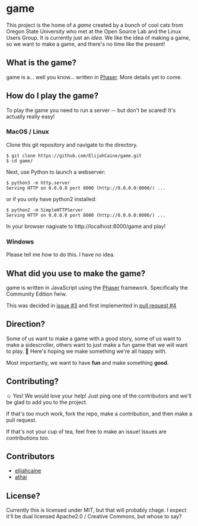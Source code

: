 # game

This project is the home of a *game* created by a bunch of cool cats from Oregon State University who met at the Open Source Lab and the Linux Users Group.
It is currently just an *idea*.
We like the idea of making a game, so we want to make a game, and there's no time like the present!

## What is the game?

game is a... well you know... written in [Phaser][phaser].
More details yet to come.

## How do I play the game?

To play the game you need to run a server -- but don't be scared!
It's actually really easy!

### MacOS / Linux

Clone this git repository and navigate to the directory.

```
$ git clone https://github.com/ElijahCaine/game.git
$ cd game/
```

Next, use Python to launch a webserver:

```
$ python3 -m http.server
Serving HTTP on 0.0.0.0 port 8000 (http://0.0.0.0:8000/) ...
```

or if you only have python2 installed:

```
$ python2 -m SimpleHTTPServer
Serving HTTP on 0.0.0.0 port 8000 (http://0.0.0.0:8000/) ...
```

In your browser nagivate to http://localhost:8000/game and play!

### Windows

Please tell me how to do this.
I have no idea.

## What did you use to make the game?

game is written in JavaScript using the [Phaser][phaser] framework.
Specifically the Community Edition fwiw.

This was decided in [issue #3][issue-3] and first implemented in [pull request #4][pr-4]

## Direction?

Some of us want to make a game with a good story, some of us want to make a sidescroller, others want to just make a fun game that we will want to play.
🤞 Here's hoping we make something we're all happy with.

Most importantly, we want to have **fun** and make something **good**.

## Contributing?

☺️️ Yes!
We would love your help! Just ping one of the contributors and we'll be glad to add you to the project.

If that's too much work, fork the repo, make a contribution, and then make a pull request.

If that's not your cup of tea, feel free to make an issue!
Issues are contributions too.

## Contributors

- [elijahcaine](https://github.com/ElijahCaine)
- [athai](https://github.com/athai)

## License?

Currently this is licensed under MIT, but that will probably chage. I expect it'll be dual licensed Apache2.0 / Creative Commons, but whose to say?

[issue-3]: https://github.com/ElijahCaine/game/issues/3
[pr-4]: https://github.com/ElijahCaine/game/pull/4
[phaser]: https://github.com/photonstorm/phaser
